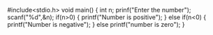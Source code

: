 #include<stdio.h>
void main()
{
int n;
prinf("Enter the number");
scanf("%d",&n);
if(n>0)
{
printf("Number is positive");
}
else if(n<0)
{
printf("Number is negative");
}
else
printf("number is zero");
}
